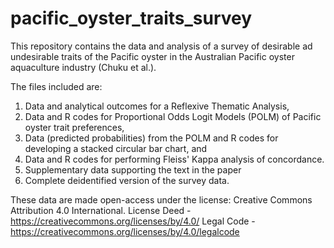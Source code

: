 # pacific_oyster_traits_survey

This repository contains the data and analysis of a survey of desirable ad  undesirable traits of the Pacific oyster in the Australian Pacific oyster aquaculture industry (Chuku et al.).

The files included are:
1. Data and analytical outcomes for a Reflexive Thematic Analysis,
2. Data and R codes for Proportional Odds Logit Models (POLM) of Pacific oyster trait preferences,
3. Data  (predicted probabilities)  from the POLM and R codes for developing a stacked circular bar chart, and
4. Data and R codes for performing Fleiss' Kappa analysis of concordance.
5. Supplementary data supporting the text  in the paper
6. Complete deidentified version of the survey data.

These data are made open-access under the license: Creative Commons Attribution 4.0 International.
License Deed - https://creativecommons.org/licenses/by/4.0/
Legal Code - https://creativecommons.org/licenses/by/4.0/legalcode
